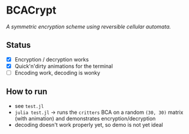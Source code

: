# BCACrypt

*A symmetric encryption scheme using reversible cellular automata.*

## Status

* [x] Encryption / decryption works
* [x] Quick'n'dirty animations for the terminal
* [ ] Encoding work, decoding is wonky

## How to run

* see `test.jl`
* `julia test.jl` -> runs the `critters` BCA on a random `(30, 30)` matrix (with animation) and demonstrates encryption/decryption
* decoding doesn't work properly yet, so demo is not yet ideal


